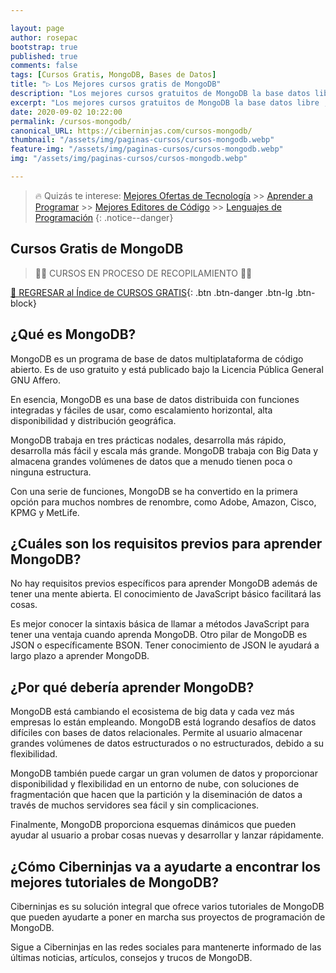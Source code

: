 ```yaml
---

layout: page
author: rosepac
bootstrap: true
published: true
comments: false
tags: [Cursos Gratis, MongoDB, Bases de Datos]
title: "▷ Los Mejores cursos gratis de MongoDB"
description: "Los mejores cursos gratuitos de MongoDB la base datos libre , desde cero hasta nivel experto"
excerpt: "Los mejores cursos gratuitos de MongoDB la base datos libre , desde cero hasta nivel experto"
date: 2020-09-02 10:22:00
permalink: /cursos-mongodb/
canonical_URL: https://ciberninjas.com/cursos-mongodb/
thumbnail: "/assets/img/paginas-cursos/cursos-mongodb.webp"
feature-img: "/assets/img/paginas-cursos/cursos-mongodb.webp"
img: "/assets/img/paginas-cursos/cursos-mongodb.webp"

---
```


> 🔥 Quizás te interese: [Mejores Ofertas de Tecnología](https://www.amazon.es/shop/cibercursos) >> [Aprender a Programar](/programar/) >> [Mejores Editores de Código](/mejores-editores-texto/) >> [Lenguajes de Programación](/15-mejores-lenguajes-programacion/)
{: .notice--danger}
<!-- https://hackr.io/es/tutorials/learn-sql -->
## **Cursos Gratis de MongoDB**

> 👷‍♂️ CURSOS EN PROCESO DE RECOPILAMIENTO 👷‍♂️
<!-- ### **Relacionados** <!-- omit in toc -->

[🏡 REGRESAR al Índice de CURSOS GRATIS](https://ciberninjas.com/cursos-tecnologia/){: .btn .btn-danger .btn-lg .btn-block}

<!-- ![](/assets/img/paginas-cursos/cursos-bases-datos.webp) -->
## **¿Qué es MongoDB?**

MongoDB es un programa de base de datos multiplataforma de código abierto. Es de uso gratuito y está publicado bajo la Licencia Pública General GNU Affero.

En esencia, MongoDB es una base de datos distribuida con funciones integradas y fáciles de usar, como escalamiento horizontal, alta disponibilidad y distribución geográfica.

MongoDB trabaja en tres prácticas nodales, desarrolla más rápido, desarrolla más fácil y escala más grande. MongoDB trabaja con Big Data y almacena grandes volúmenes de datos que a menudo tienen poca o ninguna estructura.

Con una serie de funciones, MongoDB se ha convertido en la primera opción para muchos nombres de renombre, como Adobe, Amazon, Cisco, KPMG y MetLife.

## **¿Cuáles son los requisitos previos para aprender MongoDB?**

No hay requisitos previos específicos para aprender MongoDB además de tener una mente abierta. El conocimiento de JavaScript básico facilitará las cosas.

Es mejor conocer la sintaxis básica de llamar a métodos JavaScript para tener una ventaja cuando aprenda MongoDB. Otro pilar de MongoDB es JSON o específicamente BSON. Tener conocimiento de JSON le ayudará a largo plazo a aprender MongoDB.

## **¿Por qué debería aprender MongoDB?**

MongoDB está cambiando el ecosistema de big data y cada vez más empresas lo están empleando. MongoDB está logrando desafíos de datos difíciles con bases de datos relacionales. Permite al usuario almacenar grandes volúmenes de datos estructurados o no estructurados, debido a su flexibilidad.

MongoDB también puede cargar un gran volumen de datos y proporcionar disponibilidad y flexibilidad en un entorno de nube, con soluciones de fragmentación que hacen que la partición y la diseminación de datos a través de muchos servidores sea fácil y sin complicaciones.

Finalmente, MongoDB proporciona esquemas dinámicos que pueden ayudar al usuario a probar cosas nuevas y desarrollar y lanzar rápidamente.

## **¿Cómo Ciberninjas va a ayudarte a encontrar los mejores tutoriales de MongoDB?**

Ciberninjas es su solución integral que ofrece varios tutoriales de MongoDB que pueden ayudarte a poner en marcha sus proyectos de programación de MongoDB.

Sigue a Ciberninjas en las redes sociales para mantenerte informado de las últimas noticias, artículos, consejos y trucos de MongoDB.